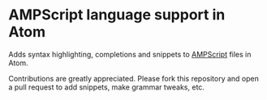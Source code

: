 # AMPScript language support in Atom

Adds syntax highlighting, completions and snippets to [AMPScript](http://wiki.memberlandingpages.com/en/documentation/exacttarget/content/ampscript/ampscript_syntax_guide/)
files in Atom.

Contributions are greatly appreciated. Please fork this repository and open a
pull request to add snippets, make grammar tweaks, etc.
